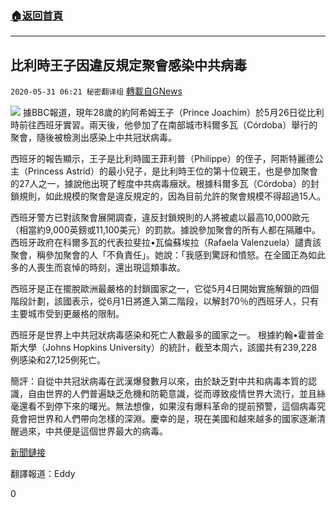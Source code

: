 ###  [:house:返回首頁](https://github.com/ourhimalayas/txt)
---

## 比利時王子因違反規定聚會感染中共病毒
`2020-05-31 06:21 秘密翻译组` [轉載自GNews](https://gnews.org/zh-hant/218546/)

![](https://s3.amazonaws.com/gnews-media-offload/wp-content/uploads/2020/05/31062104/1-131-79.jpg)
據BBC報道，現年28歲的約阿希姆王子（Prince Joachim）於5月26日從比利時前往西班牙實習。兩天後，他參加了在南部城市科爾多瓦（Córdoba）舉行的聚會，隨後被檢測出感染上中共冠狀病毒。

西班牙的報告顯示，王子是比利時國王菲利普（Philippe）的侄子，阿斯特麗德公主（Princess Astrid）的最小兒子，是比利時王位的第十位親王，也是參加聚會的27人之一，據說他出現了輕度中共病毒癥狀。根據科爾多瓦（Córdoba）的封鎖規則，如此規模的聚會是違反規定的，因為目前允許的聚會規模不得超過15人。

西班牙警方已對該聚會展開調查，違反封鎖規則的人將被處以最高10,000歐元（相當約9,000英鎊或11,100美元）的罰款。據說參加聚會的所有人都在隔離中。
西班牙政府在科爾多瓦的代表拉斐拉•瓦倫蘇埃拉（Rafaela Valenzuela）譴責該聚會，稱參加聚會的人「不負責任」。她說：「我感到驚訝和憤怒。在全國正為如此多的人喪生而哀悼的時刻，還出現這類事故。

西班牙是正在擺脫歐洲最嚴格的封鎖國家之一，它從5月4日開始實施解鎖的四個階段計劃，該國表示，從6月1日將進入第二階段，以解封70％的西班牙人，只有主要城市受到更嚴格的限制。

西班牙是世界上中共冠狀病毒感染和死亡人數最多的國家之一。 根據約翰•霍普金斯大學（Johns Hopkins University）的統計，截至本周六，該國共有239,228例感染和27,125例死亡。

簡評：自從中共冠狀病毒在武漢爆發數月以來，由於缺乏對中共和病毒本質的認識，自由世界的人們普遍缺乏危機和防範意識，從而導致疫情世界大流行，並且絲毫還看不到停下來的曙光。無法想像，如果沒有爆料革命的提前預警，這個病毒究竟會把世界和人們帶向怎樣的深淵。慶幸的是，現在美國和越來越多的國家逐漸清醒過來，中共便是這個世界最大的病毒。

[新聞鏈接](https://www.bbc.com/news/world-europe-52864072)

翻譯報道：Eddy

0
